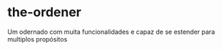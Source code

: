 # the-ordener
Um odernado com muita funcionalidades e capaz de se estender para multiplos propósitos
